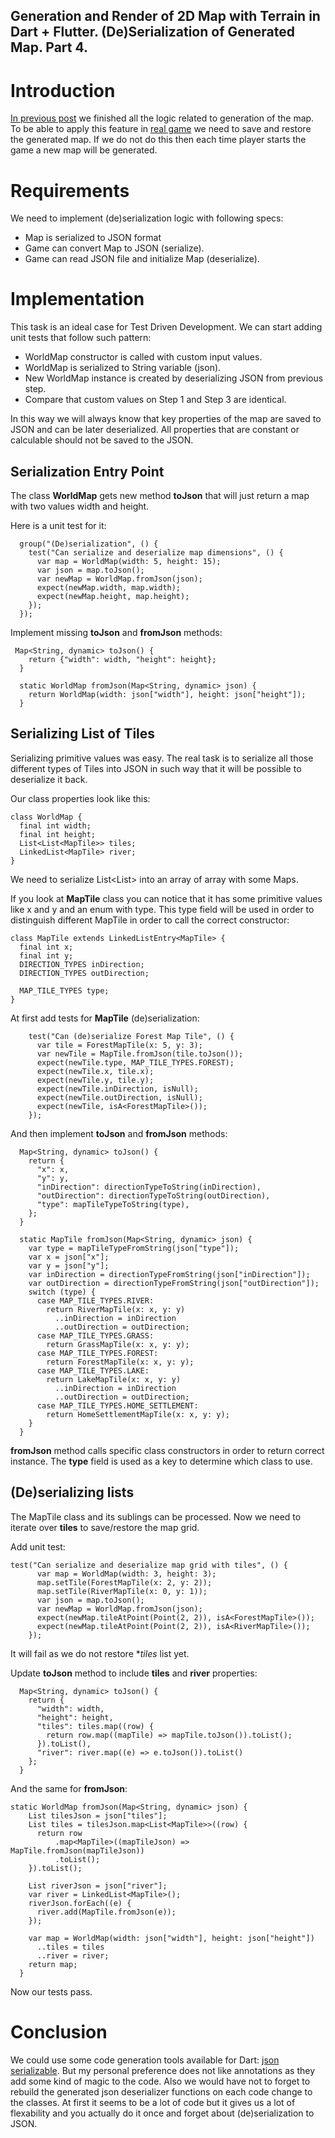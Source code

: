 ## Generation and Render of 2D Map with Terrain in Dart + Flutter. (De)Serialization of Generated Map. Part 4.

# Introduction

 [In previous post](https://gladimdim.org/generation-and-render-of-2d-map-with-terrain-in-dart-flutter-adding-lakes-part-3-ckezilcty01r9sus12cl45bu4) we finished all the logic related to generation of the map. To be able to apply this feature in  [real game](https://locadeserta.com/sloboda) we need to save and restore the generated map. If we do not do this then each time player starts the game a new map will be generated.

# Requirements

We need to implement (de)serialization logic with following specs:

- Map is serialized to JSON format
- Game can convert Map to JSON (serialize).
- Game can read JSON file and initialize Map (deserialize).

# Implementation

This task is an ideal case for Test Driven Development. We can start adding unit tests that follow such pattern:

- WorldMap constructor is called with custom input values.
- WorldMap is serialized to String variable (json).
- New WorldMap instance is created by deserializing JSON from previous step.
- Compare that custom values on Step 1 and Step 3 are identical.

In this way we will always know that key properties of the map are saved to JSON and can be later deserialized. All properties that are constant or calculable should not be saved to the JSON.

## Serialization Entry Point


The class **WorldMap** gets new method **toJson** that will just return a map with two values width and height.

Here is a unit test for it:

```
  group("(De)serialization", () {
    test("Can serialize and deserialize map dimensions", () {
      var map = WorldMap(width: 5, height: 15);
      var json = map.toJson();
      var newMap = WorldMap.fromJson(json);
      expect(newMap.width, map.width);
      expect(newMap.height, map.height);
    });
  });
```

Implement missing **toJson** and **fromJson** methods:

```
 Map<String, dynamic> toJson() {
    return {"width": width, "height": height};
  }
```

```
  static WorldMap fromJson(Map<String, dynamic> json) {
    return WorldMap(width: json["width"], height: json["height"]);
  }
```

## Serializing List of **Tiles**

Serializing primitive values was easy. The real task is to serialize all those different types of Tiles into JSON in such way that it will be possible to deserialize it back.

Our class properties look like this:

```
class WorldMap {
  final int width;
  final int height;
  List<List<MapTile>> tiles;
  LinkedList<MapTile> river;
}
```

We need to serialize List<List<MapTile>> into an array of array with some Maps.

If you look at **MapTile** class you can notice that it has some primitive values like x and y and an enum with type. This type field will be used in order to distinguish different MapTile in order to call the correct constructor:

```
class MapTile extends LinkedListEntry<MapTile> {
  final int x;
  final int y;
  DIRECTION_TYPES inDirection;
  DIRECTION_TYPES outDirection;

  MAP_TILE_TYPES type;
}
```

At first add tests for **MapTile** (de)serialization:

```
    test("Can (de)serialize Forest Map Tile", () {
      var tile = ForestMapTile(x: 5, y: 3);
      var newTile = MapTile.fromJson(tile.toJson());
      expect(newTile.type, MAP_TILE_TYPES.FOREST);
      expect(newTile.x, tile.x);
      expect(newTile.y, tile.y);
      expect(newTile.inDirection, isNull);
      expect(newTile.outDirection, isNull);
      expect(newTile, isA<ForestMapTile>());
    });
```

And then implement **toJson** and **fromJson** methods:

```
  Map<String, dynamic> toJson() {
    return {
      "x": x,
      "y": y,
      "inDirection": directionTypeToString(inDirection),
      "outDirection": directionTypeToString(outDirection),
      "type": mapTileTypeToString(type),
    };
  }

  static MapTile fromJson(Map<String, dynamic> json) {
    var type = mapTileTypeFromString(json["type"]);
    var x = json["x"];
    var y = json["y"];
    var inDirection = directionTypeFromString(json["inDirection"]);
    var outDirection = directionTypeFromString(json["outDirection"]);
    switch (type) {
      case MAP_TILE_TYPES.RIVER:
        return RiverMapTile(x: x, y: y)
          ..inDirection = inDirection
          ..outDirection = outDirection;
      case MAP_TILE_TYPES.GRASS:
        return GrassMapTile(x: x, y: y);
      case MAP_TILE_TYPES.FOREST:
        return ForestMapTile(x: x, y: y);
      case MAP_TILE_TYPES.LAKE:
        return LakeMapTile(x: x, y: y)
          ..inDirection = inDirection
          ..outDirection = outDirection;
      case MAP_TILE_TYPES.HOME_SETTLEMENT:
        return HomeSettlementMapTile(x: x, y: y);
    }
  }
```

**fromJson** method calls specific class constructors in order to return correct instance. The **type** field is used as a key to determine which class to use.

## (De)serializing lists

The MapTile class and its sublings can be processed. Now we need to iterate over **tiles** to save/restore the map grid.

Add unit test:

```
test("Can serialize and deserialize map grid with tiles", () {
      var map = WorldMap(width: 3, height: 3);
      map.setTile(ForestMapTile(x: 2, y: 2));
      map.setTile(RiverMapTile(x: 0, y: 1));
      var json = map.toJson();
      var newMap = WorldMap.fromJson(json);
      expect(newMap.tileAtPoint(Point(2, 2)), isA<ForestMapTile>());
      expect(newMap.tileAtPoint(Point(2, 2)), isA<RiverMapTile>());
    });
```

It will fail as we do not restore **tiles* list yet.

Update **toJson** method to include **tiles** and **river** properties:
```
  Map<String, dynamic> toJson() {
    return {
      "width": width,
      "height": height,
      "tiles": tiles.map((row) {
        return row.map((mapTile) => mapTile.toJson()).toList();
      }).toList(),
      "river": river.map((e) => e.toJson()).toList()
    };
  }
```

And the same for **fromJson**:

```
static WorldMap fromJson(Map<String, dynamic> json) {
    List tilesJson = json["tiles"];
    List tiles = tilesJson.map<List<MapTile>>((row) {
      return row
          .map<MapTile>((mapTileJson) => MapTile.fromJson(mapTileJson))
          .toList();
    }).toList();

    List riverJson = json["river"];
    var river = LinkedList<MapTile>();
    riverJson.forEach((e) {
      river.add(MapTile.fromJson(e));
    });

    var map = WorldMap(width: json["width"], height: json["height"])
      ..tiles = tiles
      ..river = river;
    return map;
  }
```

Now our tests pass.

# Conclusion

We could use some code generation tools available for Dart:  [json serializable](https://pub.dev/packages/json_serializable). But my personal preference does not like annotations as they add some kind of magic to the code. Also we would have not to forget to rebuild the generated json deserializer functions on each code change to the classes. At first it seems to be a lot of code but it gives us a lot of flexability and you actually do it once and forget about (de)serialization to JSON. 

